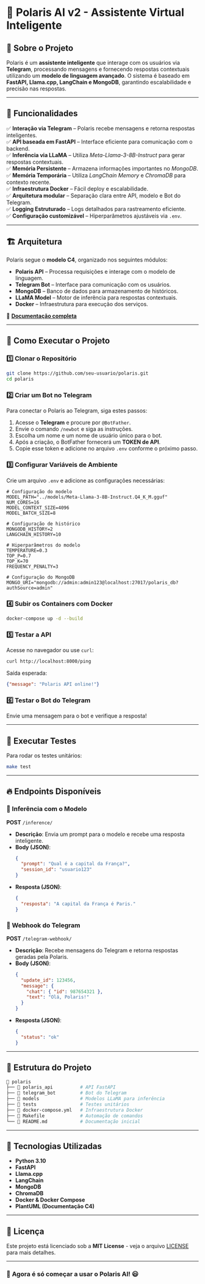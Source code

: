 # 🌟 Polaris AI v2 - Assistente Virtual Inteligente

## 📌 Sobre o Projeto
Polaris é um **assistente inteligente** que interage com os usuários via **Telegram**, processando mensagens e fornecendo respostas contextuais utilizando um **modelo de linguagem avançado**. O sistema é baseado em **FastAPI, Llama.cpp, LangChain e MongoDB**, garantindo escalabilidade e precisão nas respostas.

---

## 🚀 Funcionalidades
✅ **Interação via Telegram** – Polaris recebe mensagens e retorna respostas inteligentes.  
✅ **API baseada em FastAPI** – Interface eficiente para comunicação com o backend.  
✅ **Inferência via LLaMA** – Utiliza *Meta-Llama-3-8B-Instruct* para gerar respostas contextuais.  
✅ **Memória Persistente** – Armazena informações importantes no *MongoDB*.  
✅ **Memória Temporária** – Utiliza *LangChain Memory* e *ChromaDB* para contexto recente.  
✅ **Infraestrutura Docker** – Fácil deploy e escalabilidade.  
✅ **Arquitetura modular** – Separação clara entre API, modelo e Bot do Telegram.  
✅ **Logging Estruturado** – Logs detalhados para rastreamento eficiente.  
✅ **Configuração customizável** – Hiperparâmetros ajustáveis via `.env`.  

---

## 🏗️ Arquitetura
Polaris segue o **modelo C4**, organizado nos seguintes módulos:
- **Polaris API** – Processa requisições e interage com o modelo de linguagem.
- **Telegram Bot** – Interface para comunicação com os usuários.
- **MongoDB** – Banco de dados para armazenamento de históricos.
- **LLaMA Model** – Motor de inferência para respostas contextuais.
- **Docker** – Infraestrutura para execução dos serviços.

📖 **[Documentação completa](./docs/README.md)**

---

## 🔧 Como Executar o Projeto
### **1️⃣ Clonar o Repositório**
```bash
git clone https://github.com/seu-usuario/polaris.git
cd polaris
```

### **2️⃣ Criar um Bot no Telegram**
Para conectar o Polaris ao Telegram, siga estes passos:
1. Acesse o **Telegram** e procure por `@BotFather`.
2. Envie o comando `/newbot` e siga as instruções.
3. Escolha um nome e um nome de usuário único para o bot.
4. Após a criação, o BotFather fornecerá um **TOKEN de API**.
5. Copie esse token e adicione no arquivo `.env` conforme o próximo passo.

### **3️⃣ Configurar Variáveis de Ambiente**
Crie um arquivo `.env` e adicione as configurações necessárias:
```env
# Configuração do modelo
MODEL_PATH="../models/Meta-Llama-3-8B-Instruct.Q4_K_M.gguf"
NUM_CORES=16
MODEL_CONTEXT_SIZE=4096
MODEL_BATCH_SIZE=8

# Configuração de histórico
MONGODB_HISTORY=2
LANGCHAIN_HISTORY=10

# Hiperparâmetros do modelo
TEMPERATURE=0.3
TOP_P=0.7
TOP_K=70
FREQUENCY_PENALTY=3

# Configuração do MongoDB
MONGO_URI="mongodb://admin:admin123@localhost:27017/polaris_db?authSource=admin"
```

### **4️⃣ Subir os Containers com Docker**
```bash
docker-compose up -d --build
```

### **5️⃣ Testar a API**
Acesse no navegador ou use `curl`:
```bash
curl http://localhost:8000/ping
```
Saída esperada:
```json
{"message": "Polaris API online!"}
```

### **6️⃣ Testar o Bot do Telegram**
Envie uma mensagem para o bot e verifique a resposta!

---

## 🧪 Executar Testes
Para rodar os testes unitários:
```bash
make test
```

---

## 🔥 Endpoints Disponíveis

### 🔹 Inferência com o Modelo
**POST** `/inference/`
- **Descrição**: Envia um prompt para o modelo e recebe uma resposta inteligente.
- **Body (JSON)**:
  ```json
  {
    "prompt": "Qual é a capital da França?",
    "session_id": "usuario123"
  }
  ```
- **Resposta (JSON)**:
  ```json
  {
    "resposta": "A capital da França é Paris."
  }
  ```

### 🔹 Webhook do Telegram
**POST** `/telegram-webhook/`
- **Descrição**: Recebe mensagens do Telegram e retorna respostas geradas pela Polaris.
- **Body (JSON)**:
  ```json
  {
    "update_id": 123456,
    "message": {
      "chat": { "id": 987654321 },
      "text": "Olá, Polaris!"
    }
  }
  ```
- **Resposta (JSON)**:
  ```json
  {
    "status": "ok"
  }
  ```

---

## 📜 Estrutura do Projeto
```bash
📂 polaris
├── 📂 polaris_api          # API FastAPI
├── 📂 telegram_bot         # Bot do Telegram
├── 📂 models               # Modelos LLaMA para inferência
├── 📂 tests                # Testes unitários
├── 📜 docker-compose.yml   # Infraestrutura Docker
├── 📜 Makefile             # Automação de comandos
└── 📜 README.md            # Documentação inicial
```

---

## 📌 Tecnologias Utilizadas
- **Python 3.10**
- **FastAPI**
- **Llama.cpp**
- **LangChain**
- **MongoDB**
- **ChromaDB**
- **Docker & Docker Compose**
- **PlantUML (Documentação C4)**

---

## 📄 Licença
Este projeto está licenciado sob a **MIT License** - veja o arquivo [LICENSE](LICENSE) para mais detalhes.

---

### 🚀 **Agora é só começar a usar o Polaris AI!** 😃
